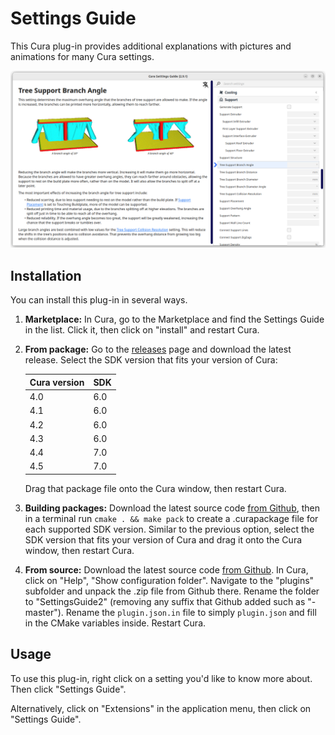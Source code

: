 Settings Guide
====
This Cura plug-in provides additional explanations with pictures and animations for many Cura settings.

![Example](example.png)

Installation
----
You can install this plug-in in several ways.
1. **Marketplace:** In Cura, go to the Marketplace and find the Settings Guide in the list. Click it, then click on "install" and restart Cura.
2. **From package:** Go to the [releases](https://github.com/Ghostkeeper/SettingsGuide/releases) page and download the latest release. Select the SDK version that fits your version of Cura:

    |Cura version|SDK|
    |------------|---|
    |4.0         |6.0|
    |4.1         |6.0|
    |4.2         |6.0|
    |4.3         |6.0|
    |4.4         |7.0|
    |4.5         |7.0|

    Drag that package file onto the Cura window, then restart Cura.
3. **Building packages:** Download the latest source code [from Github](https://github.com/Ghostkeeper/SettingsGuide/archive/master.zip), then in a terminal run `cmake . && make pack` to create a .curapackage file for each supported SDK version. Similar to the previous option, select the SDK version that fits your version of Cura and drag it onto the Cura window, then restart Cura.
4. **From source:** Download the latest source code [from Github](https://github.com/Ghostkeeper/SettingsGuide/archive/master.zip). In Cura, click on "Help", "Show configuration folder". Navigate to the "plugins" subfolder and unpack the .zip file from Github there. Rename the folder to "SettingsGuide2" (removing any suffix that Github added such as "-master"). Rename the `plugin.json.in` file to simply `plugin.json` and fill in the CMake variables inside. Restart Cura.

Usage
----
To use this plug-in, right click on a setting you'd like to know more about. Then click "Settings Guide".

Alternatively, click on "Extensions" in the application menu, then click on "Settings Guide".
